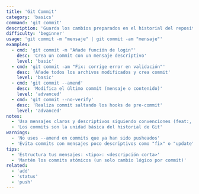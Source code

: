 ```yaml
---
title: 'Git Commit'
category: 'basics'
command: 'git commit'
description: 'Guarda los cambios preparados en el historial del repositorio'
difficulty: 'beginner'
usage: 'git commit -m "mensaje" | git commit -am "mensaje"'
examples:
  - cmd: 'git commit -m "Añade función de login"'
    desc: 'Crea un commit con un mensaje descriptivo'
    level: 'basic'
  - cmd: 'git commit -am "Fix: corrige error en validación"'
    desc: 'Añade todos los archivos modificados y crea commit'
    level: 'basic'
  - cmd: 'git commit --amend'
    desc: 'Modifica el último commit (mensaje o contenido)'
    level: 'advanced'
  - cmd: 'git commit --no-verify'
    desc: 'Realiza commit saltando los hooks de pre-commit'
    level: 'advanced'
notes:
  - 'Usa mensajes claros y descriptivos siguiendo convenciones (feat:, fix:, etc.)'
  - 'Los commits son la unidad básica del historial de Git'
warnings:
  - 'No uses --amend en commits que ya han sido pusheados'
  - 'Evita commits con mensajes poco descriptivos como "fix" o "update"'
tips:
  - 'Estructura tus mensajes: <tipo>: <descripción corta>'
  - 'Mantén los commits atómicos (un solo cambio lógico por commit)'
related:
  - 'add'
  - 'status'
  - 'push'
---
```


